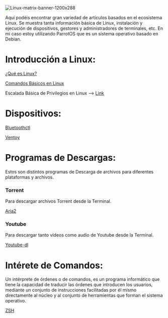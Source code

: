 ![Linux-matrix-banner-1200x288](https://user-images.githubusercontent.com/103068924/165993945-1e654b48-64c2-48b6-bd66-8e87763d9b50.jpg)

Aquí podéis encontrar gran variedad de artículos basados en el ecosistema Linux. Se muestra tanta información básica de Linux, instalación y ejecución 
de dispositivos, gestores y administradores de terminales, etc. En mi caso estoy utilizando ParrotOS que es un sistema operativo basado en Debian.

# Introducción a Linux:

[¿Qué es Linux?](../Linux/Introducción_a_Linux/Introducción_a_Linux.html)  

[Comandos Básicos en Linux](../Linux/Introducción_a_Linux/Comandos_básicos_Linux.html)  

Escalada Básica de Privilegios en Linux --> [Link](https://blog.g0tmi1k.com/2011/08/basic-linux-privilege-escalation/)  

# Dispositivos:

[Bluetoothctl](../Linux/Introducción_a_Linux/Bluetoothctl.html)  

[Ventoy](/f1r0x.github.io/Linux/Programas_para_Linux/Ventoy.html)

# Programas de Descargas:
Estos son distintos programas de Descarga de archivos para diferentes plataformas y archivos.

### Torrent
Para descargar archivos Torrent desde la Terminal.

[Aria2](../Linux/Programas_para_Linux/Aria2.html)

### Youtube
Para descargar tanto vídeos como audio de Youtube desde la Terminal.

[Youtube-dl](../Linux/Programas_para_Linux/Youtube-dl.html)

# Intérete de Comandos:  
Un intérprete de órdenes o de comandos, es un programa informático que tiene la capacidad de traducir las órdenes que introducen los usuarios, mediante un conjunto de instrucciones facilitadas por él mismo directamente al núcleo y al conjunto de herramientas que forman el sistema operativo.

[ZSH](../Linux/ZSH/ZSH.html)
